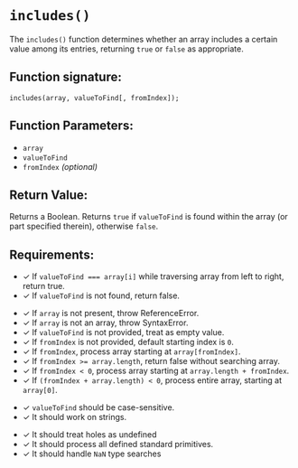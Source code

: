 # `includes()`
The `includes()` function determines whether an array includes a certain value among its entries, returning `true` or `false` as appropriate.

## Function signature:
    includes(array, valueToFind[, fromIndex]);

## Function Parameters:
- `array`
- `valueToFind`
- `fromIndex` _(optional)_

## Return Value:
Returns a Boolean. Returns `true` if `valueToFind` is found within the array (or part specified therein), otherwise `false`.

## Requirements:
<!-- 1. Basic Returns ✓ -->
- ✓ If `valueToFind === array[i]` while traversing array from left to right, return true.
- ✓ If `valueToFind` is not found, return false. 

<!-- 2. Arguement Handling ✓ -->
- ✓ If `array` is not present, throw ReferenceError.
- ✓ If `array` is not an array, throw SyntaxError.
- ✓ If `valueToFind` is not provided, treat as empty value.
- ✓ If `fromIndex` is not provided, default starting index is `0`.
- ✓ If `fromIndex`, process array starting at `array[fromIndex]`.
- ✓ If `fromIndex >= array.length`, return false without searching array.
- ✓ If `fromIndex < 0`, process array starting at `array.length + fromIndex`.
- ✓ If `(fromIndex + array.length) < 0`, process entire array, starting at `array[0]`.

<!-- 3. Functionality ✓ -->
- ✓ `valueToFind` should be case-sensitive.
- ✓ It should work on strings.

<!-- 4. Edge Cases ✓ -->
- ✓ It should treat holes as undefined
- ✓ It should process all defined standard primitives.
- ✓ It should handle `NaN` type searches